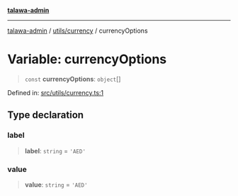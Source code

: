 [**talawa-admin**](../../../README.md)

***

[talawa-admin](../../../README.md) / [utils/currency](../README.md) / currencyOptions

# Variable: currencyOptions

> `const` **currencyOptions**: `object`[]

Defined in: [src/utils/currency.ts:1](https://github.com/gautam-divyanshu/talawa-admin/blob/9fef64ff9fb30eb3195cc9100606d8b7a89bca79/src/utils/currency.ts#L1)

## Type declaration

### label

> **label**: `string` = `'AED'`

### value

> **value**: `string` = `'AED'`
